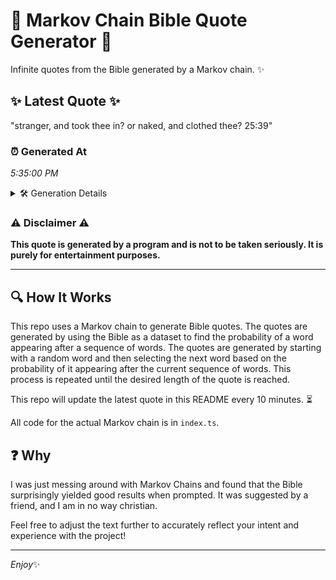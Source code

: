 # 📖 Markov Chain Bible Quote Generator 📖

Infinite quotes from the Bible generated by a Markov chain. ✨

## ✨ Latest Quote ✨
"stranger, and took thee in? or naked, and clothed thee? 25:39"

### ⏰ Generated At
*5:35:00 PM*

<details>
    <summary>🛠️ Generation Details</summary>
    <p>
        <strong>🌱 Seed:</strong> stranger,<br>
        <strong>🔄 Iterations:</strong> 10<br>
        <strong>📜 Context History:</strong><br>[ stranger, ]: and<br>[ stranger,, and ]: took<br>[ stranger,, and, took ]: thee<br>[ stranger,, and, took, thee ]: in?<br>[ stranger,, and, took, thee, in? ]: or<br>[ stranger,, and, took, thee, in?, or ]: naked,<br>[ and, took, thee, in?, or, naked, ]: and<br>[ took, thee, in?, or, naked,, and ]: clothed<br>[ thee, in?, or, naked,, and, clothed ]: thee?<br>[ in?, or, naked,, and, clothed, thee? ]: 25:39<br>
    </p>
</details>

### ⚠️ Disclaimer ⚠️
**This quote is generated by a program and is not to be taken seriously. It is purely for entertainment purposes.**

---

## 🔍 How It Works

This repo uses a Markov chain to generate Bible quotes. The quotes are generated by using the Bible as a dataset to find the probability of a word appearing after a sequence of words. The quotes are generated by starting with a random word and then selecting the next word based on the probability of it appearing after the current sequence of words. This process is repeated until the desired length of the quote is reached.

This repo will update the latest quote in this README every 10 minutes. ⏳

All code for the actual Markov chain is in `index.ts`.

## ❓ Why

I was just messing around with Markov Chains and found that the Bible surprisingly yielded good results when prompted. 
It was suggested by a friend, and I am in no way christian.

Feel free to adjust the text further to accurately reflect your intent and experience with the project!

---

*Enjoy*✨
